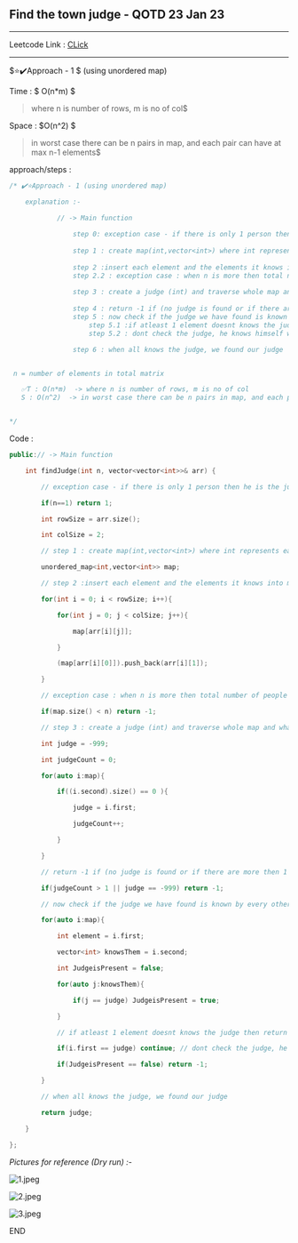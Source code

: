 ## Find the town judge - QOTD 23 Jan 23

-----

Leetcode Link : [CLick](https://leetcode.com/problems/find-the-town-judge/description/)

-----

$⭐✔️Approach - 1 $ (using unordered map)



Time : $ O(n*m) $ 

> where n is number of rows, m is no of col$

Space : $O(n^2) $ 

> in worst case there can be n pairs in map, and each pair can have at max n-1 elements$



approach/steps : 

```cpp
/* ✔️⭐Approach - 1 (using unordered map)

    explanation :- 

            // -> Main function
    
                step 0: exception case - if there is only 1 person then he is the judge coz all knows judge, judge knows noone 
                
                step 1 : create map(int,vector<int>) where int represents each element and vector represents all elements that the element knows
                
                step 2 :insert each element and the elements it knows into map 
                step 2.2 : exception case : when n is more then total number of people that know each other(total entries in map) then return -1, coz that means their is more then 1 person that doesnt know any one 
                
                step 3 : create a judge (int) and traverse whole map and whatever element has a empty vector as value, then it is the judge, if there is no judge, then return -1
                
                step 4 : return -1 if (no judge is found or if there are more then 1 person that doesnt know any one)
                step 5 : now check if the judge we have found is known by every other element, if all knows hi, then return the judge at the end, if at least 1 element doesnt knows him then return -1
                    step 5.1 :if atleast 1 element doesnt knows the judge then return -1, else keep going
                    step 5.2 : dont check the judge, he knows himself we already know

                step 6 : when all knows the judge, we found our judge


 n = number of elements in total matrix

   ✅T : O(n*m)  -> where n is number of rows, m is no of col
   S : O(n^2)  -> in worst case there can be n pairs in map, and each pair can have at max n-1 elements 


*/
```



Code : 

```cpp
public:// -> Main function

    int findJudge(int n, vector<vector<int>>& arr) {

        // exception case - if there is only 1 person then he is the judge coz all knows judge, judge knows noone

        if(n==1) return 1;

        int rowSize = arr.size();

        int colSize = 2;

        // step 1 : create map(int,vector<int>) where int represents each element and vector represents all elements that the element knows

        unordered_map<int,vector<int>> map;

        // step 2 :insert each element and the elements it knows into map

        for(int i = 0; i < rowSize; i++){

            for(int j = 0; j < colSize; j++){

                map[arr[i][j]];

            }

            (map[arr[i][0]]).push_back(arr[i][1]);

        }

        // exception case : when n is more then total number of people that know each other(total entries in map) then return -1, coz that means their is more then 1 person that doesnt know any one

        if(map.size() < n) return -1;

        // step 3 : create a judge (int) and traverse whole map and whatever element has a empty vector as value, then it is the judge, if there is no judge, then return -1

        int judge = -999;

        int judgeCount = 0;

        for(auto i:map){

            if((i.second).size() == 0 ){

                judge = i.first;

                judgeCount++;

            }

        }

        // return -1 if (no judge is found or if there are more then 1 person that doesnt know any one)

        if(judgeCount > 1 || judge == -999) return -1;

        // now check if the judge we have found is known by every other element, if all knows hi, then return the judge at the end, if at least 1 element doesnt knows him then return -1

        for(auto i:map){

            int element = i.first;

            vector<int> knowsThem = i.second;

            int JudgeisPresent = false;

            for(auto j:knowsThem){

                if(j == judge) JudgeisPresent = true;

            }  

            // if atleast 1 element doesnt knows the judge then return -1, else keep going

            if(i.first == judge) continue; // dont check the judge, he knows himself we already know

            if(JudgeisPresent == false) return -1;

        }

        // when all knows the judge, we found our judge

        return judge;

    }

};
```

*Pictures for reference (Dry run) :-*

![1.jpeg](C:\Users\Yashasvi\Desktop\DSA%20-%20by%20LB\GFG,%20Leetcode%20-%20Que%20Of%20The%20Day\POTD%20-%20all%20markdowns\Markdown%20essentials\pics\Q8_JudgeInTown\1.jpeg)



![2.jpeg](C:\Users\Yashasvi\Desktop\DSA%20-%20by%20LB\GFG,%20Leetcode%20-%20Que%20Of%20The%20Day\POTD%20-%20all%20markdowns\Markdown%20essentials\pics\Q8_JudgeInTown\2.jpeg)

![3.jpeg](C:\Users\Yashasvi\Desktop\DSA%20-%20by%20LB\GFG,%20Leetcode%20-%20Que%20Of%20The%20Day\POTD%20-%20all%20markdowns\Markdown%20essentials\pics\Q8_JudgeInTown\3.jpeg)



END
